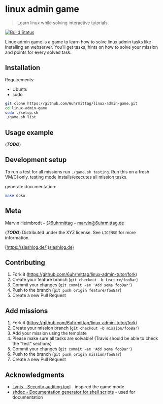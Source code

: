 # linux admin game
> Learn linux while solving interactive tutorials.

[![Build Status](https://travis-ci.org/6uhrmittag/linux-admin-tutor.svg?branch=master)](https://travis-ci.org/6uhrmittag/linux-admin-tutor)

Linux admin game is a game to learn how to solve linux admin tasks like installing an webserver. You'll get tasks, hints 
on how to solve your mission and points for every solved task.

## Installation

Requirements:
- Ubuntu
- sudo

```sh
git clone https://github.com/6uhrmittag/linux-admin-game.git
cd linux-admin-game
sudo ./setup.sh
./game.sh list
```

## Usage example

(***TODO***) 

## Development setup

To run a test for all missions run `./game.sh testing`. 
Run this on a fresh VM/CI only. testing mode installs/executes all mission tasks.

generate documentation:
```sh
make doku
```

## Meta

Marvin Heimbrodt – [@6uhrmittag](https://twitter.com/6uhrmittag) – marvin@6uhrmittag.de

(***TODO***) Distributed under the XYZ license. See ``LICENSE`` for more information.

[https://slashlog.de/](slashlog.de)

## Contributing

1. Fork it (<https://github.com/6uhrmittag/linux-admin-tutor/fork>)
2. Create your feature branch (`git checkout -b feature/fooBar`)
3. Commit your changes (`git commit -am 'Add some fooBar'`)
4. Push to the branch (`git push origin feature/fooBar`)
5. Create a new Pull Request

## Add missions

1. Fork it (<https://github.com/6uhrmittag/linux-admin-tutor/fork>)
2. Create your mission branch (`git checkout -b mission/fooBar`)
3. Add your mission using the template
4. Please make sure all tasks are solvable! (Travis should be able to check the "test" sections)
5. Commit your changes (`git commit -am 'Add some fooBar'`)
6. Push to the branch (`git push origin mission/fooBar`)
7. Create a new Pull Request

## Acknowledgments

* [Lynis - Security auditing tool](https://github.com/CISOfy/lynis) - inspired the game mode
* [shdoc - Documentation generator for shell scripts](https://github.com/reconquest/shdoc) - used for documentation